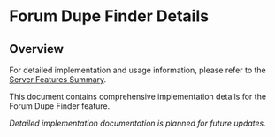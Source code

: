 # Forum Dupe Finder Details

## Overview

For detailed implementation and usage information, please refer to the [Server Features Summary](README.md).

This document contains comprehensive implementation details for the Forum Dupe Finder feature.

*Detailed implementation documentation is planned for future updates.*
